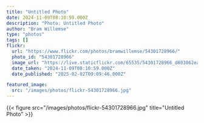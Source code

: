 ```yaml
---
title: "Untitled Photo"
date: 2024-11-09T08:10:59.000Z
description: "Photo: Untitled Photo"
author: "Bram Willemse"
type: "photos"
tags: []
flickr:
  url: "https://www.flickr.com/photos/bramwillemse/54301728966/"
  photo_id: "54301728966"
  image_url: "https://live.staticflickr.com/65535/54301728966_d803062ead_h.jpg"
  date_taken: "2024-11-09T08:10:59.000Z"
  date_published: "2025-02-02T09:09:46.000Z"

featured_image:
  src: "/images/photos/flickr-54301728966.jpg"
---
```


{{< figure src="/images/photos/flickr-54301728966.jpg" title="Untitled Photo" >}}
